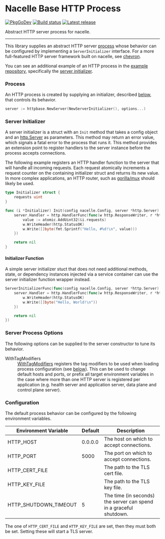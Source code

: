 # Nacelle Base HTTP Process

[![PkgGoDev](https://pkg.go.dev/badge/badge/github.com/go-nacelle/httpbase.svg)](https://pkg.go.dev/github.com/go-nacelle/httpbase)
[![Build status](https://github.com/go-nacelle/httpbase/actions/workflows/test.yml/badge.svg)](https://github.com/go-nacelle/httpbase/actions/workflows/test.yml)
[![Latest release](https://img.shields.io/github/release/go-nacelle/httpbase.svg)](https://github.com/go-nacelle/httpbase/releases/)

Abstract HTTP server process for nacelle.

---

This library supplies an abstract HTTP server [process](https://nacelle.dev/docs/core/process) whose behavior can be configured by implementing a `ServerInitializer` interface. For a more full-featured HTTP server framework built on nacelle, see [chevron](/docs/frameworks/chevron).

You can see an additional example of an HTTP process in the [example repository](https://github.com/go-nacelle/example), specifically the [server initializer](https://github.com/go-nacelle/example/blob/843979aaa86786784a1ca3646e8d0d1f69e29c65/cmd/http-api/server_initializer.go#L23).

### Process

An HTTP process is created by supplying an initializer, described [below](https://nacelle.dev/docs/base-processes/httpbase#server-initializer), that controls its behavior.

```go
server := httpbase.NewServer(NewServerInitializer(), options...)
```

### Server Initializer

A server initializer is a struct with an `Init` method that takes a config object and an [http.Server](https://golang.org/pkg/net/http/#Server) as parameters.  This method may return an error value, which signals a fatal error to the process that runs it. This method provides an extension point to register handlers to the server instance before the process accepts connections.

The following example registers an HTTP handler function to the server that will handle all incoming requests. Each request atomically increments a request counter on the containing initializer struct and returns its new value. In more complex applications, an HTTP router, such as [gorilla/mux](https://github.com/gorilla/mux) should likely be used.

```go
type Initializer struct {
    requests uint
}

func (i *Initializer) Init(config nacelle.Config, server *http.Server) error {
    server.Handler = http.HandlerFunc(func(w http.ResponseWriter, r *http.Request) {
        value := atomic.AddUint32(&i.requests)
        w.WriteHeader(http.StatusOK)
        w.Write([]byte(fmt.Sprintf("Hello, #%d!\n", value)))
    })

    return nil
}
```

#### Initializer Function

A simple server initializer stuct that does not need additional methods, state, or dependency instances injected via a service container can use the server initializer function wrapper instead.

```go
ServerInitializerFunc(func(config nacelle.Config, server *http.Server) error {
    server.Handler = http.HandlerFunc(func(w http.ResponseWriter, r *http.Request) {
        w.WriteHeader(http.StatusOK)
        w.Write([]byte("Hello, World!\n"))
    })

    return nil
})
```

### Server Process Options

The following options can be supplied to the server constructor to tune its behavior.

<dl>
  <dt>WithTagModifiers</dt>
  <dd><a href="https://godoc.org/github.com/go-nacelle/httpbase#WithTagModifiers">WithTagModifiers</a> registers the tag modifiers to be used when loading process configuration (see <a href="https://godoc.org/github.com/go-nacelle/httpbase#Configuration">below</a>). This can be used to change default hosts and ports, or prefix all target environment variables in the case where more than one HTTP server is registered per application (e.g. health server and application server, data plane and control plane server).</dt>
</dd>

### Configuration

The default process behavior can be configured by the following environment variables.

| Environment Variable  | Default | Description |
| --------------------- | ------- | ----------- |
| HTTP_HOST             | 0.0.0.0 | The host on which to accept connections. |
| HTTP_PORT             | 5000    | The port on which to accept connections. |
| HTTP_CERT_FILE        |         | The path to the TLS cert file. |
| HTTP_KEY_FILE         |         | The path to the TLS key file. |
| HTTP_SHUTDOWN_TIMEOUT | 5       | The time (in seconds) the server can spend in a graceful shutdown. |

The one of `HTTP_CERT_FILE` and `HTTP_KEY_FILE` are set, then they must both be set. Setting these will start a TLS server.
